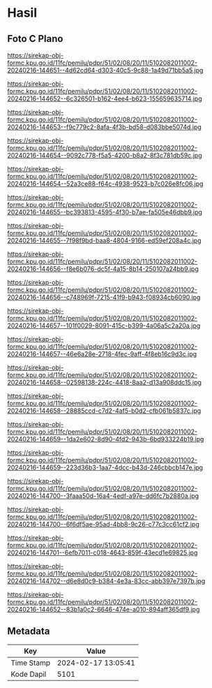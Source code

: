 # Hasil

## Foto C Plano

https://sirekap-obj-formc.kpu.go.id/11fc/pemilu/pdpr/51/02/08/20/11/5102082011002-20240216-144651--4d62cd64-d303-40c5-9c88-1a49d71bb5a5.jpg

https://sirekap-obj-formc.kpu.go.id/11fc/pemilu/pdpr/51/02/08/20/11/5102082011002-20240216-144652--6c326501-b162-4ee4-b623-155659635714.jpg

https://sirekap-obj-formc.kpu.go.id/11fc/pemilu/pdpr/51/02/08/20/11/5102082011002-20240216-144653--f9c779c2-8afa-4f3b-bd58-d083bbe5074d.jpg

https://sirekap-obj-formc.kpu.go.id/11fc/pemilu/pdpr/51/02/08/20/11/5102082011002-20240216-144654--9092c778-f5a5-4200-b8a2-8f3c781db59c.jpg

https://sirekap-obj-formc.kpu.go.id/11fc/pemilu/pdpr/51/02/08/20/11/5102082011002-20240216-144654--52a3ce88-f64c-4938-9523-b7c026e8fc06.jpg

https://sirekap-obj-formc.kpu.go.id/11fc/pemilu/pdpr/51/02/08/20/11/5102082011002-20240216-144655--bc393813-4595-4f30-b7ae-fa505e46dbb9.jpg

https://sirekap-obj-formc.kpu.go.id/11fc/pemilu/pdpr/51/02/08/20/11/5102082011002-20240216-144655--7f98f9bd-baa8-4804-9166-ed59ef208a4c.jpg

https://sirekap-obj-formc.kpu.go.id/11fc/pemilu/pdpr/51/02/08/20/11/5102082011002-20240216-144656--f8e6b076-dc5f-4a15-8b14-250107a24bb9.jpg

https://sirekap-obj-formc.kpu.go.id/11fc/pemilu/pdpr/51/02/08/20/11/5102082011002-20240216-144656--c748969f-7215-41f9-b943-f08934cb6090.jpg

https://sirekap-obj-formc.kpu.go.id/11fc/pemilu/pdpr/51/02/08/20/11/5102082011002-20240216-144657--101f0029-8091-415c-b399-4a06a5c2a20a.jpg

https://sirekap-obj-formc.kpu.go.id/11fc/pemilu/pdpr/51/02/08/20/11/5102082011002-20240216-144657--46e6a28e-2718-4fec-9aff-4f8eb16c9d3c.jpg

https://sirekap-obj-formc.kpu.go.id/11fc/pemilu/pdpr/51/02/08/20/11/5102082011002-20240216-144658--02598138-224c-4418-8aa2-d13a908ddc15.jpg

https://sirekap-obj-formc.kpu.go.id/11fc/pemilu/pdpr/51/02/08/20/11/5102082011002-20240216-144658--28885ccd-c7d2-4af5-b0d2-cfb061b5837c.jpg

https://sirekap-obj-formc.kpu.go.id/11fc/pemilu/pdpr/51/02/08/20/11/5102082011002-20240216-144659--1da2e602-8d90-4fd2-943b-6bd933224b19.jpg

https://sirekap-obj-formc.kpu.go.id/11fc/pemilu/pdpr/51/02/08/20/11/5102082011002-20240216-144659--223d36b3-1aa7-4dcc-b43d-246cbbcb147e.jpg

https://sirekap-obj-formc.kpu.go.id/11fc/pemilu/pdpr/51/02/08/20/11/5102082011002-20240216-144700--3faaa50d-16a4-4edf-a97e-dd6fc7b2880a.jpg

https://sirekap-obj-formc.kpu.go.id/11fc/pemilu/pdpr/51/02/08/20/11/5102082011002-20240216-144700--6f6df5ae-95ad-4bb8-9c26-c77c3cc61cf2.jpg

https://sirekap-obj-formc.kpu.go.id/11fc/pemilu/pdpr/51/02/08/20/11/5102082011002-20240216-144701--6efb7011-c018-4643-859f-43ecd1e69825.jpg

https://sirekap-obj-formc.kpu.go.id/11fc/pemilu/pdpr/51/02/08/20/11/5102082011002-20240216-144702--d6e8d0c9-b384-4e3a-83cc-abb397e7397b.jpg

https://sirekap-obj-formc.kpu.go.id/11fc/pemilu/pdpr/51/02/08/20/11/5102082011002-20240216-144652--83b1a0c2-6646-474e-a010-894aff365df9.jpg


## Metadata

| Key        | Value               |
| ---------- | ------------------- |
| Time Stamp | 2024-02-17 13:05:41 |
| Kode Dapil | 5101                |



